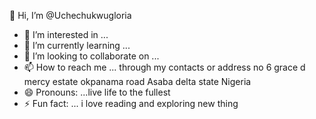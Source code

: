  👋 Hi, I’m @Uchechukwugloria
- 👀 I’m interested in ...
- 🌱 I’m currently learning ...
- 💞️ I’m looking to collaborate on ...
- 📫 How to reach me ... through my contacts or address no 6 grace d mercy estate okpanama road Asaba delta state Nigeria
- 😄 Pronouns: ...live life to the fullest 
- ⚡ Fun fact: ... i love reading and exploring new thing

<!---code number 280620 nwamaife
Uchechukwugloria/Uchechukwugloria is a ✨ special ✨ repository because its `README.md` (this file) appears on your GitHub profile.
You can click the Preview link to take a look at your changes.
--->
